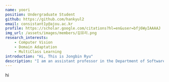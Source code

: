 ```yaml
---
name: yoori
position: Undergraduate Student
github: https://github.com/hankyul2
email: consistant1y@ajou.ac.kr
profile: https://scholar.google.com/citations?hl=en&user=bfj6WyIAAAAJ
img_url: /assets/images/members/김유리.png
research_interests:
    - Computer Vision
    - Domain Adaptation
    - MultiClass Learning
introduction: "Hi, This is Jongbin Ryu"
description: "I am an assistant professor in the Department of Software and Computer Engineering at Ajou University. Before coming to Ajou University,  I spend three years as a research fellow at Hanyang University. I received my Ph.D. degree from KAIST in the School of Computing under Prof. Hyun S. Yang in 2017. I completed my B.S. and M.S. degrees in 2009 and 2011 at Chung-Ang University under Prof. Hohyun Park."
---
```

hi